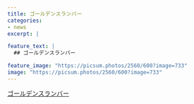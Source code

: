 ```yaml
---
title: ゴールデンスランバー
categories:
- news
excerpt: |

feature_text: |
  ## ゴールデンスランバー

feature_image: "https://picsum.photos/2560/600?image=733"
image: "https://picsum.photos/2560/600?image=733"
---
```


[ゴールデンスランバー](https://www.necoweb.com/neco/program/detail.php?id=5626&)
